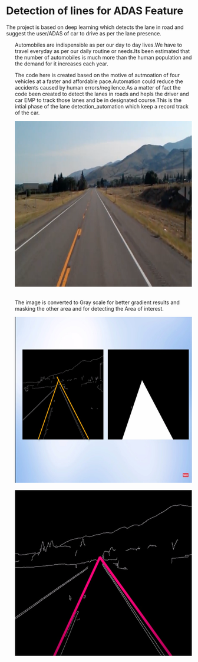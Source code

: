 # Detection of lines for ADAS Feature
The project is based on deep learning which detects the lane in road and suggest the user/ADAS of car to drive  as per the lane presence.

<ul>Automobiles are indispensible as per our day to day lives.We have to travel everyday  as per our daily routine or needs.Its been estimated that the number of automobiles is much more than the human population and the demand for it increases each year.</ul>

<ul>The code here is created based on the motive of autmoation of four vehicles at a faster and affordable pace.Automation could reduce the accidents caused by human errors/negilence.As a matter of fact the code been created to detect the lanes in roads and hepls the driver and car EMP to track those lanes and be in designated course.This is the intial phase of the lane detection_automation which keep a  record track of the car. </ul>

<ul>
<img src="https://github.com/arjunssat/Lane_Detection/blob/main/test_image.jpg" alt="Test image" width="900" height="450">
  <br>
  <br>

The image is converted to Gray scale for better gradient results and masking the other area and for detecting the Area of interest.

<img src="https://github.com/arjunssat/Lane_Detection/blob/main/Mask.jpeg" alt="Iamge Hough lines" width="900" height="450">
  <br>
  <br>
  <img src="https://github.com/arjunssat/Lane_Detection/blob/main/Lane%20Detected.jpeg" alt="Image detected" width="900" height="450">
  

</ul>
